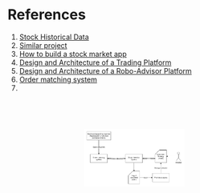 # References

1. [Stock Historical Data](https://github.com/ranaroussi/yfinance)
2. [Similar project](https://medium.com/swlh/build-a-trading-simulator-in-python-ebe046949dd9)
3. [How to build a stock market app](https://agilie.com/en/blog/how-to-build-a-trading-platform-5-things-to-know-before-you-start-a-stock-market-app-like-e-trade)
4. [Design and Architecture of a Trading Platform](https://www.vamsitalkstech.com/?p=315)
5. [Design and Architecture of a Robo-Advisor Platform](https://www.vamsitalkstech.com/?p=2354)
6. [Order matching system](https://en.wikipedia.org/wiki/Order_matching_system)
7. 



<h1 align="center">
  <br>
    <a href="electronic-trading-platform-simulator.png">
      <img src="electronic-trading-platform-simulator.png" alt="electronic trading platform simulator diagram" width="200">
    </a>
  <br>
</h1>
